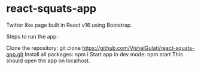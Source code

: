 # react-squats-app
Twitter like page built in React v16 using Bootstrap.

Steps to run the app:

Clone the repository: git clone https://github.com/VishalGulati/react-squats-app.git
Install all packages: npm i
Start app in dev mode: npm start
This should open the app on localhost.

